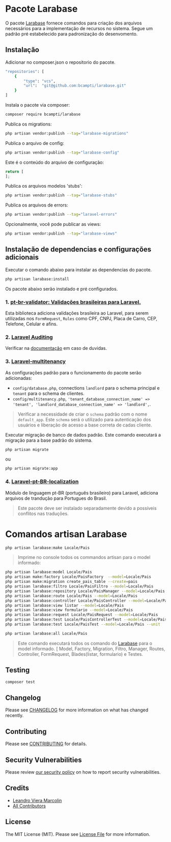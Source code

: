 
# Pacote Larabase
O pacote [Larabase](https://github.com/bcampti/larabase) fornece comandos para criação dos arquivos necessários para a implementação de recursos no sistema. Segue um padrão pré estabelecido para padronização do desenvomento.

## Instalação

Adicionar no composer.json o repositorio do pacote.
```bash
"repositories": [
    {
        "type": "vcs",
        "url":  "git@github.com:bcampti/larabase.git"
    }
]
```
Instala o pacote via composer:

```bash
composer require bcampti/larabase
```

Publica os migrations:

```bash
php artisan vendor:publish --tag="larabase-migrations"
```

Publica o arquivo de config:

```bash
php artisan vendor:publish --tag="larabase-config"
```

Este é o conteúdo do arquivo de configuração:

```php
return [
];
```

Publica os arquivos modelos 'stubs':

```bash
php artisan vendor:publish --tag="larabase-stubs"
```

Publica os arquivos de errors:

```bash
php artisan vendor:publish --tag="laravel-errors"
```

Opcionalmente, você pode publicar as views:

```bash
php artisan vendor:publish --tag="larabase-views"
```

## Instalação de dependencias e configurações adicionais
Executar o comando abaixo para instalar as dependencias do pacote.
```bash
php artisan larabase:install 
```

Os pacote abaixo serão instalado e pré configurados.
### 1. [pt-br-validator: Validações brasileiras para Laravel.](https://github.com/LaravelLegends/pt-br-validator)
Esta biblioteca adiciona validações brasileira ao Laravel, para serem utilizadas nos `FormRequest`, `Rules` como CPF, CNPJ, Placa de Carro, CEP, Telefone, Celular e afins.

### 2. [Laravel Auditing](https://github.com/owen-it/laravel-auditing)
Verificar na [documentação](https://github.com/owen-it/laravel-auditing-doc/blob/main/documentation.md) em caso de duvidas.

### 3. [Laravel-multitenancy](https://github.com/spatie/laravel-multitenancy)
As configurações padrão para o funcionamento do pacote serão adicionadas:
* `config/database.php`, connections `landlord` para o schema principal e `tenant` para o schema de clientes.
* `config/multitenancy.php`, `'tenant_database_connection_name' => 'tenant', 'landlord_database_connection_name' => 'landlord',`.

> Verificar a necessidade de criar o `schema` padrão com o nome `default_app`. Este `schema` será o utilizado para autenticação dos usuários e liberação de acesso a base correta de cadas cliente.

Executar migração de banco de dados padrão. Este comando executará a migração para a base padrão do sistema.
```bash
php artisan migrate
```
ou
```bash
php artisan migrate:app
```

### 4. [Laravel-pt-BR-localization](https://github.com/lucascudo/laravel-pt-BR-localization)
Módulo de linguagem pt-BR (português brasileiro) para Laravel, adiciona arquivos de trandução para Portugues do Brasil.
> Este pacote deve ser instalado separadamente devido a possíveis conflitos nas traduções.



# Comandos artisan Larabase
```bash
php artisan larabase:make Locale/Pais
```
 > Imprime no console todos os commandos artisan para o model informado:
 ```bash
php artisan larabase:model Locale/Pais
php artisan make:factory Locale/PaisFactory  --model=Locale/Pais
php artisan make:migration create_pais_table --create=pais
php artisan larabase:filtro Locale/PaisFiltro --model=Locale/Pais
php artisan larabase:repository Locale/PaisManager --model=Locale/Pais
php artisan larabase:route Locale/Pais --model=Locale/Pais
php artisan larabase:controller Locale/PaisController --model=Locale/Pais
php artisan larabase:view listar --model=Locale/Pais
php artisan larabase:view formulario --model=Locale/Pais
php artisan larabase:request Locale/PaisRequest --model=Locale/Pais
php artisan larabase:test Locale/PaisControllerTest --model=Locale/Pais
php artisan larabase:test Locale/PaisTest --model=Locale/Pais --unit
```

```bash
php artisan larabase:all Locale/Pais
```
 > Este comando executará todos os comando do [Larabase](https://github.com/bcampti/larabase) para o model informado. [ Model, Factory, Migration, Filtro, Manager, Routes, Controller, FormRequest, Blades(listar, formulario) e Testes.

## Testing

```bash
composer test
```

## Changelog

Please see [CHANGELOG](CHANGELOG.md) for more information on what has changed recently.

## Contributing

Please see [CONTRIBUTING](CONTRIBUTING.md) for details.

## Security Vulnerabilities

Please review [our security policy](../../security/policy) on how to report security vulnerabilities.

## Credits

- [Leandro Viera Marcolin](https://github.com/bcampti)
- [All Contributors](../../contributors)

## License

The MIT License (MIT). Please see [License File](LICENSE.md) for more information.
